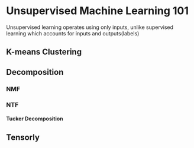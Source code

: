 # Unsupervised Machine Learning 101
Unsupervised learning operates using only inputs, unlike supervised learning which accounts for inputs and outputs(labels)
## K-means Clustering
## Decomposition
### NMF
### NTF
#### Tucker Decomposition
## Tensorly